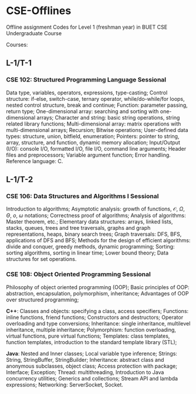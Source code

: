 # CSE-Offlines
Offline assignment Codes for Level 1 (freshman year) in BUET CSE Undergraduate Course

Courses:

## L-1/T-1
### CSE 102: Structured Programming Language Sessional
Data type, variables, operators, expressions, type-casting; Control structure: if-else, switch-case, ternary operator, while/do-while/for loops, nested control structure, break and continue; Function: parameter passing, return type; One-dimensional array: searching and sorting with one- dimensional arrays; Character and string: basic string operations, string related library functions; Multi-dimensional array: matrix operations with multi-dimensional arrays; Recursion; Bitwise operations; User-defined data types: structure, union, bitfield, enumeration; Pointers: pointer to string, array, structure, and function, dynamic memory allocation; Input/Output (I/O): console I/O, formatted I/O, file I/O, command line arguments; Header files and preprocessors; Variable argument function; Error handling.
Reference language: C.

## L-1/T-2
### CSE 106: Data Structures and Algorithms I Sessional
Introduction to algorithms; Asymptotic analysis: growth of functions, $\mathcal{O}$, $\Omega$, $\Theta$, $o$, $\omega$ notations; Correctness proof of algorithms; Analysis of algorithms: Master theorem, etc.; Elementary data structures: arrays, linked lists, stacks, queues, trees and tree traversals, graphs and graph representations, heaps, binary search trees; Graph traversals: DFS, BFS, applications of DFS and BFS; Methods for the design of efficient algorithms: divide and conquer, greedy methods, dynamic programming; Sorting: sorting algorithms, sorting in linear time; Lower bound theory; Data structures for set operations.

### CSE 108: Object Oriented Programming Sessional
Philosophy of object oriented programming (OOP); Basic principles of OOP: abstraction, encapsulation, polymorphism, inheritance; Advantages of OOP over structured programming; 

**C++**: Classes and objects: specifying a class, access specifiers; Functions: inline functions, friend functions; Constructors and destructors; Operator overloading and type conversions; Inheritance: single inheritance, multilevel inheritance, multiple inheritance; Polymorphism: function overloading, virtual functions, pure virtual functions; Templates: class templates, function templates, introduction to the standard template library (STL);

**Java**: Nested and Inner classes; Local variable type inference; Strings: String, StringBuffer, StringBuilder; Inheritance: abstract class and anonymous subclasses, object class; Access protection with package; Interface; Exception; Thread: multithreading, Introduction to Java concurrency utilities; Generics and collections; Stream API and lambda expressions; Networking: ServerSocket, Socket.

